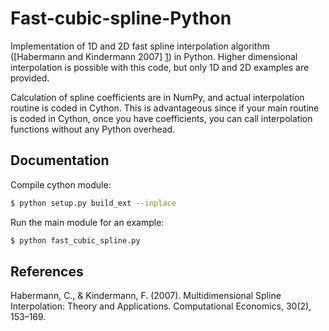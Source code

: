 Fast-cubic-spline-Python
========================

Implementation of 1D and 2D fast spline interpolation algorithm ([Habermann
and Kindermann 2007] [1]) in Python.  Higher dimensional interpolation is
possible with this code, but only 1D and 2D examples are provided.

Calculation of spline coefficients are in NumPy, and actual interpolation
routine is coded in Cython. This is advantageous since if your main routine is
coded in Cython, once you have coefficients, you can call interpolation
functions without any Python overhead.

Documentation
-------------

Compile cython module:
```sh
$ python setup.py build_ext --inplace
```

Run the main module for an example:
```sh
$ python fast_cubic_spline.py
```


References
-------------

Habermann, C., & Kindermann, F. (2007). Multidimensional Spline Interpolation:
Theory and Applications. Computational Economics, 30(2), 153–169.

[1]: http://www.springerlink.com/index/10.1007/s10614-007-9092-4 "Habermann, C., & Kindermann, F. (2007). Multidimensional Spline Interpolation: Theory and Applications. Computational Economics, 30(2), 153–169."
